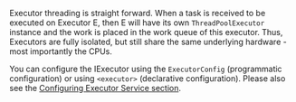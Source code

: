 
Executor threading is straight forward. When a task is received to be executed on Executor E, then E will have its
own `ThreadPoolExecutor` instance and the work is placed in the work queue of this executor. Thus, Executors are fully isolated, but still share the same underlying hardware - most importantly the CPUs. 

You can configure the IExecutor using the `ExecutorConfig` (programmatic configuration) or using `<executor>` (declarative configuration). Please also see the [Configuring Executor Service section](/08_Distributed_Computing/00_Executor_Service).

